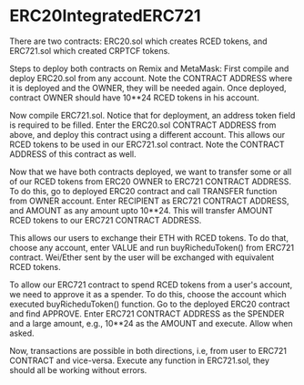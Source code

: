 # ERC20IntegratedERC721

There are two contracts: 
  ERC20.sol which creates RCED tokens, and
  ERC721.sol which created CRPTCF tokens.
  
Steps to deploy both contracts on Remix and MetaMask:
  First compile and deploy ERC20.sol from any account. Note the CONTRACT ADDRESS where it is deployed and the OWNER, they will be needed again.
  Once deployed, contract OWNER should have 10**24 RCED tokens in his account.
  
  Now compile ERC721.sol. Notice that for deployment, an address token field is required to be filled.
  Enter the ERC20.sol CONTRACT ADDRESS from above, and deploy this contract using a different account. This allows our RCED tokens to be used in our ERC721.sol contract.
  Note the CONTRACT ADDRESS of this contract as well.
  
  Now that we have both contracts deployed, we want to transfer some or all of our RCED tokens from ERC20 OWNER to ERC721 CONTRACT ADDRESS.
  To do this, go to deployed ERC20 contract and call TRANSFER function from OWNER account. Enter RECIPIENT as ERC721 CONTRACT ADDRESS, and AMOUNT as any amount upto 10**24.
  This will transfer AMOUNT RCED tokens to our ERC721 CONTRACT ADDRESS.
  
  This allows our users to exchange their ETH with RCED tokens. To do that, choose any account, enter VALUE and run buyRicheduToken() from ERC721 contract.
  Wei/Ether sent by the user will be exchanged with equivalent RCED tokens.
  
  To allow our ERC721 contract to spend RCED tokens from a user's account, we need to approve it as a spender.
  To do this, choose the account which executed buyRicheduToken() function. Go to the deployed ERC20 contract and find APPROVE.
  Enter ERC721 CONTRACT ADDRESS as the SPENDER and a large amount, e.g., 10**24 as the AMOUNT and execute. Allow when asked.
  
  Now, transactions are possible in both directions, i.e, from user to ERC721 CONTRACT and vice-versa.
  Execute any function in ERC721.sol, they should all be working without errors.

